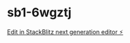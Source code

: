# sb1-6wgztj

[Edit in StackBlitz next generation editor ⚡️](https://stackblitz.com/~/github.com/rememberber/sb1-6wgztj)